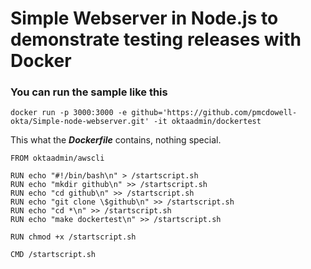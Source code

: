 # Simple Webserver in Node.js to demonstrate testing releases with Docker

### You can run the sample like this

`docker run -p 3000:3000 -e github='https://github.com/pmcdowell-okta/Simple-node-webserver.git' -it oktaadmin/dockertest`

This what the ***Dockerfile*** contains, nothing special.

```
FROM oktaadmin/awscli

RUN echo "#!/bin/bash\n" > /startscript.sh
RUN echo "mkdir github\n" >> /startscript.sh
RUN echo "cd github\n" >> /startscript.sh
RUN echo "git clone \$github\n" >> /startscript.sh
RUN echo "cd *\n" >> /startscript.sh
RUN echo "make dockertest\n" >> /startscript.sh

RUN chmod +x /startscript.sh

CMD /startscript.sh

```
